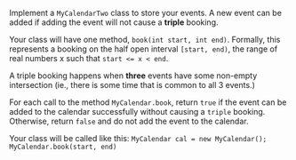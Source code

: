 Implement a `MyCalendarTwo` class to store your events. A new event can be added if adding the event will not cause a **triple** booking.

Your class will have one method, `book(int start, int end)`. Formally, this represents a booking on the half open interval `[start, end)`, the range of real numbers x such that `start <= x < end`.

A triple booking happens when **three** events have some non-empty intersection (ie., there is some time that is common to all 3 events.)

For each call to the method `MyCalendar.book`, return `true` if the event can be added to the calendar successfully without causing a `triple` booking. Otherwise, return `false` and do not add the event to the calendar.

Your class will be called like this: `MyCalendar cal = new MyCalendar(); MyCalendar.book(start, end)`